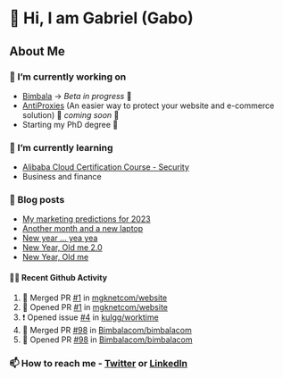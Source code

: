 

<!--
**mrgkanev/mrgkanev** is a ✨ _special_ ✨ repository because its `README.md` (this file) appears on your GitHub profile.

Here are some ideas to get you started:

-  ...
- 🌱 I’m currently learning ...
- 👯 I’m looking to collaborate on ...
- 🤔 I’m looking for help with ...
- 💬 Ask me about ...
- 📫 How to reach me: ...
- 😄 Pronouns: ...
- ⚡ Fun fact: ...
-->

# 👋 Hi, I am Gabriel (Gabo)

## About Me

### 🔭 I’m currently working on
- [Bimbala](https://bimbala.com/) -> *Beta in progress* 🚀
- [AntiProxies](https://antiproxies.com/) (An easier way to protect your website and e-commerce solution) 🚀 *coming soon* 🚀
- Starting my PhD degree 🤔 

### 🌱 I’m currently learning
- [Alibaba Cloud Certification Course - Security](https://edu.alibabacloud.com/course/126)
- Business and finance

### 📖 Blog posts
<!-- BLOG-POST-LIST:START -->
- [My marketing predictions for 2023](https://mrgkanev.eu/blog/my-marketing-predictions-for-2023/)
- [Another month and a new laptop](https://mrgkanev.eu/blog/another-month-and-a-new-laptop/)
- [New year … yea yea](https://mrgkanev.eu/blog/new-year-yea-yea/)
- [New Year, Old me 2.0](https://mrgkanev.eu/blog/new-year-old-me-2-0/)
- [New Year, Old me](https://mrgkanev.eu/blog/new-year-old-me/)
<!-- BLOG-POST-LIST:END -->

#### 🧑‍💻 Recent Github Activity

<!--START_SECTION:activity-->
1. 🎉 Merged PR [#1](https://github.com/mgknetcom/website/pull/1) in [mgknetcom/website](https://github.com/mgknetcom/website)
2. 💪 Opened PR [#1](https://github.com/mgknetcom/website/pull/1) in [mgknetcom/website](https://github.com/mgknetcom/website)
3. ❗️ Opened issue [#4](https://github.com/kulgg/worktime/issues/4) in [kulgg/worktime](https://github.com/kulgg/worktime)
4. 🎉 Merged PR [#98](https://github.com/Bimbalacom/bimbalacom/pull/98) in [Bimbalacom/bimbalacom](https://github.com/Bimbalacom/bimbalacom)
5. 💪 Opened PR [#98](https://github.com/Bimbalacom/bimbalacom/pull/98) in [Bimbalacom/bimbalacom](https://github.com/Bimbalacom/bimbalacom)
<!--END_SECTION:activity-->


### 📫 How to reach me - [Twitter](https://twitter.com/mrgkanev) or [LinkedIn](https://www.linkedin.com/in/mrgkanev) 
